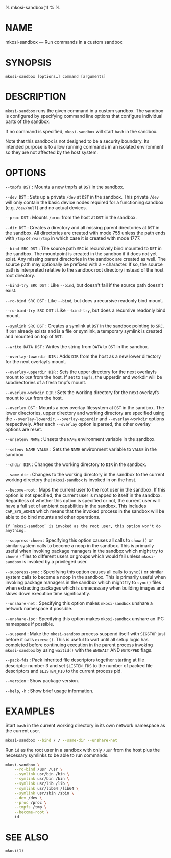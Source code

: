 % mkosi-sandbox(1)
%
%

# NAME

mkosi-sandbox — Run commands in a custom sandbox

# SYNOPSIS

`mkosi-sandbox [options…] command [arguments]`

# DESCRIPTION

`mkosi-sandbox` runs the given command in a custom sandbox. The sandbox is configured
by specifying command line options that configure individual parts of the sandbox.

If no command is specified, `mkosi-sandbox` will start `bash` in the sandbox.

Note that this sandbox is not designed to be a security boundary. Its intended purpose
is to allow running commands in an isolated environment so they are not affected by the
host system.

# OPTIONS

`--tmpfs DST`
:   Mounts a new tmpfs at `DST` in the sandbox.

`--dev DST`
:   Sets up a private `/dev` at `DST` in the sandbox. This private `/dev` will only
    contain the basic device nodes required for a functioning sandbox (e.g. `/dev/null`)
    and no actual devices.

`--proc DST`
:  Mounts `/proc` from the host at `DST` in the sandbox.

`--dir DST`
:   Creates a directory and all missing parent directories at `DST` in the sandbox.
    All directories are created with mode 755 unless the path ends with `/tmp` or
    `/var/tmp` in which case it is created with mode 1777.

`--bind SRC DST`
:   The source path `SRC` is recursively bind mounted to `DST` in the sandbox. The
    mountpoint is created in the sandbox if it does not yet exist. Any missing parent
    directories in the sandbox are created as well. The source path may optionally be
    prefixed with a `+` character. If so, the source path is interpreted relative to the
    sandbox root directory instead of the host root directory.

`--bind-try SRC DST`
:   Like `--bind`, but doesn't fail if the source path doesn't exist.

`--ro-bind SRC DST`
:   Like `--bind`, but does a recursive readonly bind mount.

`--ro-bind-try SRC DST`
:   Like `--bind-try`, but does a recursive readonly bind mount.

`--symlink SRC DST`
:   Creates a symlink at `DST` in the sandbox pointing to `SRC`. If `DST` already
    exists and is a file or symlink, a temporary symlink is created and mounted on
    top of `DST`.

`--write DATA DST`
:   Writes the string from `DATA` to `DST` in the sandbox.

`--overlay-lowerdir DIR`
:   Adds `DIR` from the host as a new lower directory for the next overlayfs mount.

`--overlay-upperdir DIR`
:   Sets the upper directory for the next overlayfs mount to `DIR` from the host. If
    set to `tmpfs`, the upperdir and workdir will be subdirectories of a fresh tmpfs
    mount.

`--overlay-workdir DIR`
:   Sets the working directory for the next overlayfs mount to `DIR` from the host.

`--overlay DST`
:   Mounts a new overlay filesystem at `DST` in the sandbox. The lower directories, upper
    directory and working directory are specified using the `--overlay-lowerdir`,
    `--overlay-upperdir` and `--overlay-workdir` options respectively. After each
    `--overlay` option is parsed, the other overlay options are reset.

`--unsetenv NAME`
:   Unsets the `NAME` environment variable in the sandbox.

`--setenv NAME VALUE`
:   Sets the `NAME` environment variable to `VALUE` in the sandbox

`--chdir DIR`
:   Changes the working directory to `DIR` in the sandbox.

`--same-dir`
:   Changes to the working directory in the sandbox to the current working directory that
    `mkosi-sandbox` is invoked in on the host.

`--become-root`
:   Maps the current user to the root user in the sandbox. If this option is not specified,
    the current user is mapped to itself in the sandbox. Regardless of whether this option
    is specified or not, the current user will have a full set of ambient capabilities in
    the sandbox. This includes `CAP_SYS_ADMIN` which means that the invoked process in the
    sandbox will be able to do bind mounts and other operations.

    If `mkosi-sandbox` is invoked as the root user, this option won't do anything.

`--suppress-chown`
:   Specifying this option causes all calls to `chown()` or similar system calls to become a
    noop in the sandbox. This is primarily useful when invoking package managers in the
    sandbox which might try to `chown()` files to different users or groups which would fail
    unless `mkosi-sandbox` is invoked by a privileged user.

`--suppress-sync`
:   Specifying this option causes all calls to `sync()` or similar system calls to become a
    noop in the sandbox. This is primarily useful when invoking package managers in the
    sandbox which might try to `sync()` files when extracting packages which is unnecessary when building
    images and slows down execution time significantly.

`--unshare-net`
:   Specifying this option makes `mkosi-sandbox` unshare a network namespace if possible.

`--unshare-ipc`
:   Specifying this option makes `mkosi-sandbox` unshare an IPC namespace if possible.

`--suspend`
:   Make the `mkosi-sandbox` process suspend itself with `SIGSTOP` just before it calls `execve()`.
    This is useful to wait until all setup logic has completed before continuing execution in the parent
    process invoking `mkosi-sandbox` by using `waitid()` with the `WNOWAIT` AND `WSTOPPED` flags.

`--pack-fds`
:   Pack inherited file descriptors together starting at file descriptor number 3 and set
    `$LISTEN_FDS` to the number of packed file descriptors and `$LISTEN_PID` to the current process
    pid.

`--version`
:   Show package version.

`--help`, `-h`
:   Show brief usage information.

# EXAMPLES

Start `bash` in the current working directory in its own network namespace as the current user.

```sh
mkosi-sandbox --bind / / --same-dir --unshare-net
```

Run `id` as the root user in a sandbox with only `/usr` from the host plus the necessary symlinks
to be able to run commands.

```sh
mkosi-sandbox \
    --ro-bind /usr /usr \
    --symlink usr/bin /bin \
    --symlink usr/bin /bin \
    --symlink usr/lib /lib \
    --symlink usr/lib64 /lib64 \
    --symlink usr/sbin /sbin \
    --dev /dev \
    --proc /proc \
    --tmpfs /tmp \
    --become-root \
    id
```

# SEE ALSO
`mkosi(1)`
